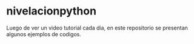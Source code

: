 # nivelacionpython

Luego de ver un video tutorial cada dia, en este repositorio se presentan algunos ejemplos de codigos.  
